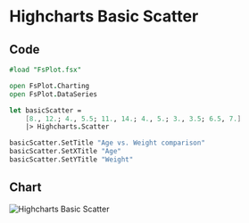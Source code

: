 Highcharts Basic Scatter
========================

Code
----

```fsharp
#load "FsPlot.fsx"

open FsPlot.Charting
open FsPlot.DataSeries

let basicScatter =
    [8., 12.; 4., 5.5; 11., 14.; 4., 5.; 3., 3.5; 6.5, 7.]
    |> Highcharts.Scatter

basicScatter.SetTitle "Age vs. Weight comparison"
basicScatter.SetXTitle "Age"
basicScatter.SetYTitle "Weight"
```
Chart
-----

![Highcharts Basic Scatter](https://raw.github.com/TahaHachana/FsPlot/master/screenshots/HighchartsBasicScatter.PNG)